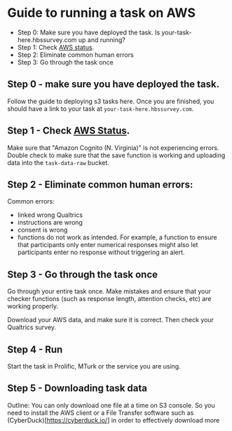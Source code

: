 # Guide to running a task on AWS

- Step 0: Make sure you have deployed the task. Is your-task-here.hbssurvey.com up and running? 
- Step 1: Check [AWS status](https://status.aws.amazon.com/). 
- Step 2: Eliminate common human errors
- Step 3: Go through the task once


## Step 0 - make sure you have deployed the task.
Follow the guide to deploying s3 tasks here. Once you are finished, you should have a link to your task at `your-task-here.hbssurvey.com`. 

## Step 1 - Check [AWS Status](https://status.aws.amazon.com/).
Make sure that "Amazon Cognito (N. Virginia)" is not experiencing errors. Double check to make sure that the save function is working and uploading data into the `task-data-raw` bucket. 

## Step 2 - Eliminate common human errors:
Common errors:

  - linked wrong Qualtrics
  - instructions are wrong
  - consent is wrong
  - functions do not work as intended. For example, a function to ensure that participants only enter numerical responses might also let participants enter no response without triggering an alert.
  
## Step 3 - Go through the task once
Go through your entire task once. Make mistakes and ensure that your checker functions (such as response length, attention checks, etc) are working properly.

Download your AWS data, and make sure it is correct. Then check your Qualtrics survey.

## Step 4 - Run

Start the task in Prolific, MTurk or the service you are using.

## Step 5 - Downloading task data

Outline: You can only download one file at a time on S3 console. So you need to install the AWS client or a File Transfer software such as (CyberDuck)[https://cyberduck.io/] in order to effectively download more
